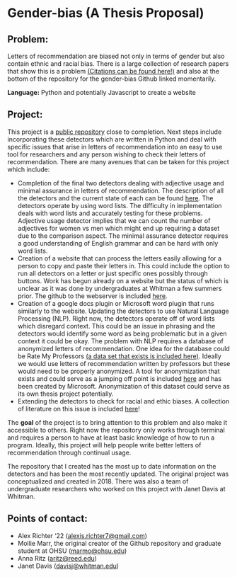 # Gender-bias (A Thesis Proposal)

## Problem:
Letters of recommendation are biased not only in terms of gender but also contain ethnic and racial bias. There is a large collection of research papers that show this is a problem [(Citations can be found here!)](https://drive.google.com/drive/folders/1J-Z8DU5IpA3pOYG4qYVTcDnyDvMKvyr7?usp=sharing) and also at the bottom of the repository for the gender-bias Github linked momentarily.

**Language:** Python and potentially Javascript to create a website

## Project:

This project is a [public repository](https://github.com/gender-bias/gender-bias) close to completion. Next steps include incorporating these detectors which are written in Python and deal with specific issues
that arise in letters of recommendation into an easy to use tool for researchers and
any person wishing to check their letters of recommendation. There are many avenues
that can be taken for this project which include:

- Completion of the final two detectors dealing with adjective usage and minimal assurance
in letters of recommendation. The description of all the detectors and the current state of each can be found
[here](https://github.com/ajrichter7/gender-bias/tree/master/genderbias). The detectors operate by using word lists. The difficulty in implementation deals with word lists
and accurately testing for these problems. Adjective usage detector implies that we can
count the number of adjectives for women vs men which might end up requiring a dataset
due to the comparison aspect. The minimal assurance detector requires a good understanding
of English grammar and can be hard with only word lists.
- Creation of a website that can process the letters easily allowing for a person to
copy and paste their letters in. This could include the option to run all detectors
on a letter or just specific ones possibly through buttons. Work has begun already
on a website but the status of which is unclear as it was done by undergraduates at Whitman
a few summers prior. The github to the webserver is included [here](https://github.com/gender-bias/gender-bias-web).
- Creation of a google docs plugin or Microsoft word plugin that runs similarly to the website.
Updating the detectors to use Natural Language Processing (NLP). Right now,
the detectors operate off of word lists which disregard context. This could
be an issue in phrasing and the detectors would identify some word as being
problematic but in a given context it could be okay. The problem with NLP
requires a database of anonymized letters of recommendation. One idea for
the database could be Rate My Professors [(a data set that exists is included here)](https://data.mendeley.com/datasets/fvtfjyvw7d/2).
Ideally we would use letters of recommendation written by professors but these
would need to be properly anonymized. A tool for anonymization that exists and
could serve as a jumping off point is included [here](https://github.com/microsoft/presidio) and has been created by Microsoft. Anonymization of this dataset could serve as its own thesis project potentially. 
- Extending the detectors to check for racial and ethic biases. A collection of literature on this issue is included [here](https://github.com/ajrichter7/gender-bias/blob/master/thesis%20proposal/ethnicandracialbiasescitations.pdf)!

The **goal** of the project is to bring attention to this problem and also make it accessible to others. Right now the repository only works through terminal and requires a person to have at least basic knowledge of how to run a program. Ideally, this project will help people write better letters of recommendation through continual usage.

The repository that I created has the most up to date information on the detectors and has been the most recently updated. The original project was conceptualized and created in 2018. There was also a team of undergraduate researchers who worked on this project with Janet Davis at Whitman.

## Points of contact:

- Alex Richter ‘22 (alexis.richter7@gmail.com)
- Mollie Marr, the original creator of the Github repository and graduate student at OHSU (marmo@ohsu.edu)
- Anna Ritz (aritz@reed.edu)
- Janet Davis (davisj@whitman.edu)

